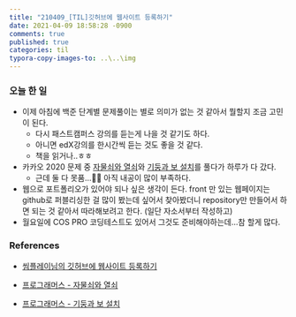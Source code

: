 ```yaml
---
title: "210409_[TIL]깃허브에 웹사이트 등록하기"
date: 2021-04-09 18:58:28 -0900
comments: true
published: true
categories: til
typora-copy-images-to: ..\..\img
---
```


### 오늘 한 일

- 이제 아침에 백준 단계별 문제풀이는 별로 의미가 없는 것 같아서 뭘할지 조금 고민이 된다.
  - 다시 패스트캠퍼스 강의를 듣는게 나을 것 같기도 하다.
  - 아니면 edX강의를 한시간씩 듣는 것도 좋을 것 같다.
  - 책을 읽거나..ㅎㅎ
- 카카오 2020 문제 중 [자물쇠와 열쇠](https://programmers.co.kr/learn/courses/30/lessons/60059)와 [기둥과 보 설치](https://programmers.co.kr/learn/courses/30/lessons/60061)를 풀다가 하루가 다 갔다.
  - 근데 둘 다 못품...🤣🤣 아직 내공이 많이 부족하다.
- 웹으로 포트폴리오가 있어야 되나 싶은 생각이 든다. front 만 있는 웹페이지는 github로 퍼블리싱한 걸 많이 봤는데 싶어서 찾아봤더니 repository만 만들어서 하면 되는 것 같아서 따라해보려고 한다. (일단 자소서부터 작성하고)
- 월요일에 COS PRO 코딩테스트도 있어서 그것도 준비해야하는데...참 할게 많다.



### References

- [씸플레이님의 깃허브에 웹사이트 등록하기](https://ssimplay.tistory.com/11)

- [프로그래머스 - 자물쇠와 열쇠](https://programmers.co.kr/learn/courses/30/lessons/60059)

- [프로그래머스 - 기둥과 보 설치](https://programmers.co.kr/learn/courses/30/lessons/60061)

